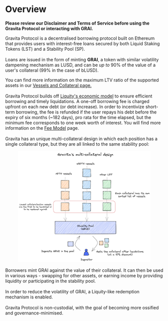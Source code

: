 # Overview

**Please review our Disclaimer and Terms of Service before using the Gravita Protocol or interacting with GRAI.**

Gravita Protocol is a decentralised borrowing protocol built on Ethereum that provides users with interest-free loans secured by both Liquid Staking Tokens (LST) and a Stability Pool (SP).\
\
Loans are issued in the form of minting **GRAI**, a token with similar volatility dampening mechanism as LUSD, and can be _up to_ 90% of the value of a user's collateral (99% in the case of bLUSD).&#x20;

You can find more information on the maximum LTV ratio of the supported assets in our [Vessels and Collateral page.](how-does-gravita-work/vessels-and-collateral.md)\
\
Gravita Protocol builds off [Liquity's economic model](https://github.com/liquity/dev) to ensure efficient borrowing and timely liquidations. A one-off borrowing fee is charged upfront on each new debt (or debt increase). In order to incentivize short-term borrowing, the fee is refunded if the user repays his debt before the expiry of six months (\~182 days), pro rata for the time elapsed, but the minimum fee corresponds to one week worth of interest. You will find more information on the [Fee Model](how-does-gravita-work/fee-model.md) page.\
\
Gravita has an unique multi-collateral design in which each position has a single collateral type, but they are all linked to the same stability pool:&#x20;

<figure><img src=".gitbook/assets/multi-collateral.png" alt=""><figcaption></figcaption></figure>

Borrowers mint GRAI against the value of their collateral. It can then be used in various ways - swapping for other assets, or earning income by providing liquidity or participating in the stability pool.\
\
In order to reduce the volatility of GRAI, a Liquity-like redemption mechanism is enabled. \
\
Gravita Protocol is non-custodial, with the goal of becoming more ossified and governance-minimised.
